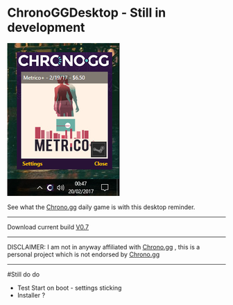 # ChronoGGDesktop - Still in development

![AppIamge](https://raw.githubusercontent.com/MrLuxan/ChronoGGDesktop/master/ChronoGG.jpg)

See what the [Chrono.gg](https://chrono.gg/) daily game is with this desktop reminder.

---

Download current build [V0.7](https://raw.githubusercontent.com/MrLuxan/ChronoGGDesktop/master/ChronoGGDesktop.exe)

---

DISCLAIMER: I am not in anyway affiliated with [Chrono.gg](https://chrono.gg/) , this is a personal project which is not endorsed by [Chrono.gg](https://chrono.gg/)

---

#Still do do

* Test Start on boot - settings sticking
* Installer ?
